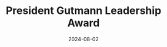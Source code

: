 ---
title: "President Gutmann Leadership Award"
date: 2024-08-02
awarder: "Graduate and Professional Student Association (GAPSA), University of Pennsylvania"
description: "Competitive funding award for international travel to present research results. Received $1800 to present my paper at the 8th International Meeting on Origami in Science, Mathematics and Education (8OSME) in Melbourne, Australia."
type: "academic"
---